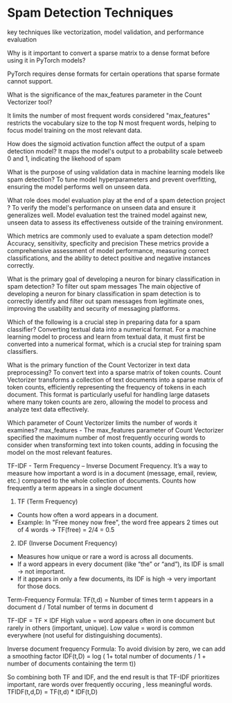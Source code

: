 # Spam Detection Techniques

 key techniques like vectorization, model validation, and performance evaluation

 Why is it important to convert a sparse matrix to a dense format before using it in PyTorch models?

PyTorch requires dense formats for certain operations that sparse formate cannot support.

What is the significance of the max_features parameter in the Count Vectorizer tool?

It limits the number of most frequent words considered
"max_features" restricts the vocabulary size to the top N most frequent words, helping to focus model training on the most relevant data.

How does the sigmoid activation function affect the output of a spam detection model?
It maps the model's output to a probability scale betweeb 0 and 1, indicating the likehood of spam


What is the purpose of using validation data in machine learning models like spam detection?
To tune model hyperparameters and prevent overfitting, ensuring the model performs well on unseen data.

What role does model evaluation play at the end of a spam detection project ?
To verify the model's performance on unseen data and ensure it generalizes well.
Model evaluation test the trained model against new, unseen data to assess its effectiveness outside of the training environment.

Which metrics are commonly used to evaluate a spam detection model?
Accuracy, sensitivity, specficity and precision
These metrics provide a comprehensive assessment of model performance, measuring correct classifications, and the ability to
detect positive and negative instances correctly.



What is the primary goal of developing a neuron for binary classification in spam detection?
To filter out spam messages
The main objective of developing a neuron for binary classification in spam detection is to correctly identify and filter out spam messages
from legitimate ones, improving the usability and security of messaging platforms.


Which of the following is a crucial step in preparing data for a spam classifier?
Converting textual data into a numerical format.
For a machine learning model to process and learn from textual data, it must first be converted into a numerical format, which is a crucial step for training spam classifiers.

What is the primary function of the Count Vectorizer in text data preprocessing?
To convert text into a sparse matrix of token counts.
Count Vectorizer transforms a collection of text documents into a sparse matrix of token counts, efficiently representing the frequency of tokens in each document.
This format is particularly useful for handling large datasets where many token counts are zero, allowing the model to process and analyze text data effectively.

Which parameter of Count Vectorizer limits the number of words it examines?
max_features - The max_features parameter of Count Vectorizer specified the maximum number of most frequently occuring words to consider when transforming text into
token counts, adding in focusing the model on the most relevant features.

TF-IDF - Term Frequency – Inverse Document Frequency.
It’s a way to measure how important a word is in a document (message, email, review, etc.) compared to the whole collection of documents.
Counts how frequently a term appears in a single document

1. TF (Term Frequency)
- Counts how often a word appears in a document.
- Example: In "Free money now free", the word free appears 2 times out of 4 words → TF(free) = 2/4 = 0.5

2. IDF (Inverse Document Frequency)
- Measures how unique or rare a word is across all documents.
- If a word appears in every document (like “the” or “and”), its IDF is small → not important.
- If it appears in only a few documents, its IDF is high → very important for those docs.

Term-Frequency Formula:
TF(t,d) = Number of times term t appears in a document d / Total number of terms in document d


TF-IDF = TF × IDF
High value = word appears often in one document but rarely in others (important, unique).
Low value = word is common everywhere (not useful for distinguishing documents).


Inverse document frequency Formula:
To avoid division by zero, we can add a smoothing factor
IDF(t,D) = log ( 1+ total number of documents / 1 + number of documents containing the term t))

So combining both TF and IDF, and the end result is that TF-IDF prioritizes important, rare words over frequently occuring , less meaningful words.
TFIDF(t,d,D) = TF(t,d) * IDF(t,D)
